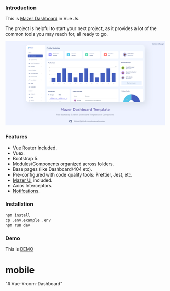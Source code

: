 ### Introduction

This is [Mazer Dashboard](https://github.com/zuramai/mazer) in Vue Js.

The project is helpful to start your next project, as it provides a lot of the common tools you may reach for, all ready to go.

![preview.png](screenshot.png)

### Features

- Vue Router Included.
- Vuex.
- Bootstrap 5.
- Modules/Components organized across folders.
- Base pages (like Dashboard/404 etc).
- Pre-configured with code quality tools: Prettier, Jest, etc.
- [Mazer UI](https://github.com/zuramai/mazer) included.
- Axios Interceptors.
- [Notifcations](https://github.com/dafcoe/vue-notification).

### Installation

```console
npm install
cp .env.example .env
npm run dev
```
### Demo

This is [DEMO](https://vue-mazer-dashboard.netlify.app/admin/dashboard)
# mobile
"# Vue-Vroom-Dashboard" 
